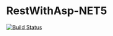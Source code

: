 # RestWithAsp-NET5

[![Build Status](https://travis-ci.com/lucasjds/RestWithAsp-NET5.svg?branch=master)](https://travis-ci.com/lucasjds/RestWithAsp-NET5)
